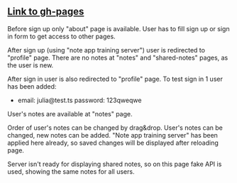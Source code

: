 <a href="https://julia-maliutsina.github.io/Tasks/"><h2>Link to gh-pages</h2></a>

<p>Before sign up only "about" page is available. User has to fill sign up or sign in form to get access to other pages. </p>
<p>After sign up (using "note app training server") user is redirected to "profile" page. There are no notes at "notes" and "shared-notes" pages, as the user is new.</p>
<p>After sign in user is also redirected to "profile" page. To test sign in 1 user has been added:</p>
  <ul>
  <li>email: julia@test.ts password: 123qweqwe</li>
  </ul>
<p>User's notes are available at "notes" page.</p> 
<p>Order of user's notes can be changed by drag&drop. User's notes can be changed, new notes can be added. "Note app training server" has been applied here already, so saved changes will be displayed after reloading page.</p>
<p>Server isn't ready for displaying shared notes, so on this page fake API is used, showing the same notes for all users.</p>

